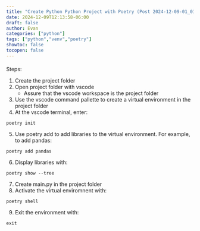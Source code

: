 ```yaml
---
title: "Create Python Python Project with Poetry (Post 2024-12-09-01_01)"
date: 2024-12-09T12:13:58-06:00
draft: false
author: Evan
categories: ["python"]
tags: ["python","venv","poetry"]
showtoc: false
tocopen: false
---
```

####
Steps:
1. Create the project folder
2. Open project folder with vscode
   - Assure that the vscode workspace is the project folder
3. Use the vscode command pallette to create a virtual environment in the project folder
4. At the vscode terminal, enter:
```
poetry init
```
5. Use poetry add to add libraries to the virtual environment. For example, to add pandas:
```
poetry add pandas
```
6. Display libraries with:
```
poetry show --tree
```
7. Create main.py in the project folder
8. Activate the virtual enviromnent with:
```
poetry shell
```
9. Exit the environment with:
```
exit
```
